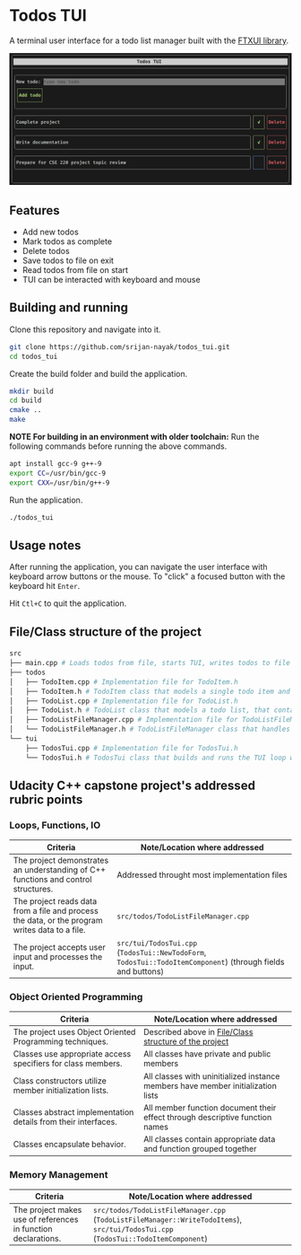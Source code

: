 # Todos TUI

A terminal user interface for a todo list manager built with the [FTXUI library](https://github.com/ArthurSonzogni/FTXUI).

![todos-tui](screenshots/todos-tui.png)

## Features

- Add new todos
- Mark todos as complete
- Delete todos
- Save todos to file on exit
- Read todos from file on start
- TUI can be interacted with keyboard and mouse

## Building and running

Clone this repository and navigate into it.

```bash
git clone https://github.com/srijan-nayak/todos_tui.git
cd todos_tui
```

Create the build folder and build the application.

```bash
mkdir build
cd build
cmake ..
make
```

**NOTE For building in an environment with older toolchain:** Run the following commands before running the above commands.

```bash
apt install gcc-9 g++-9
export CC=/usr/bin/gcc-9
export CXX=/usr/bin/g++-9
```

Run the application.

```bash
./todos_tui
```

## Usage notes

After running the application, you can navigate the user interface with keyboard arrow buttons or the mouse. To "click" a focused button with the keyboard hit `Enter`.

Hit `Ctl+C` to quit the application.

## File/Class structure of the project

```bash
src
├── main.cpp # Loads todos from file, starts TUI, writes todos to file
├── todos
│   ├── TodoItem.cpp # Implementation file for TodoItem.h
│   ├── TodoItem.h # TodoItem class that models a single todo item and its behaviours
│   ├── TodoList.cpp # Implementation file for TodoList.h
│   ├── TodoList.h # TodoList class that models a todo list, that contains multiple TodoItems, along with its behaviours
│   ├── TodoListFileManager.cpp # Implementation file for TodoListFileManager.h
│   └── TodoListFileManager.h # TodoListFileManager class that handles reading and writing todos to a file
└── tui
    ├── TodosTui.cpp # Implementation file for TodosTui.h
    └── TodosTui.h # TodosTui class that builds and runs the TUI loop with a reference to a TodoList instance
```

## Udacity C++ capstone project's addressed rubric points

### Loops, Functions, IO

| Criteria                                                                                       | Note/Location where addressed                                                                                |
| ---------------------------------------------------------------------------------------------- | ------------------------------------------------------------------------------------------------------------ |
| The project demonstrates an understanding of C++ functions and control structures.             | Addressed throught most implementation files                                                                 |
| The project reads data from a file and process the data, or the program writes data to a file. | `src/todos/TodoListFileManager.cpp`                                                                          |
| The project accepts user input and processes the input.                                        | `src/tui/TodosTui.cpp` (`TodosTui::NewTodoForm`, `TodosTui::TodoItemComponent`) (through fields and buttons) |

### Object Oriented Programming

| Criteria                                                       | Note/Location where addressed                                                                 |
| -------------------------------------------------------------- | --------------------------------------------------------------------------------------------- |
| The project uses Object Oriented Programming techniques.       | Described above in [File/Class structure of the project](#fileclass-structure-of-the-project) |
| Classes use appropriate access specifiers for class members.   | All classes have private and public members                                                   |
| Class constructors utilize member initialization lists.        | All classes with uninitialized instance members have member initialization lists              |
| Classes abstract implementation details from their interfaces. | All member function document their effect through descriptive function names                  |
| Classes encapsulate behavior.                                  | All classes contain appropriate data and function grouped together                            |

### Memory Management

| Criteria                                                      | Note/Location where addressed                                                                                                       |
| ------------------------------------------------------------- | ----------------------------------------------------------------------------------------------------------------------------------- |
| The project makes use of references in function declarations. | `src/todos/TodoListFileManager.cpp` (`TodoListFileManager::WriteTodoItems`), `src/tui/TodosTui.cpp` (`TodosTui::TodoItemComponent`) |
